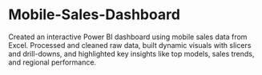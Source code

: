 # Mobile-Sales-Dashboard
Created an interactive Power BI dashboard using mobile sales data from Excel. Processed and cleaned raw data, built dynamic visuals with slicers and drill-downs, and highlighted key insights like top models, sales trends, and regional performance.

